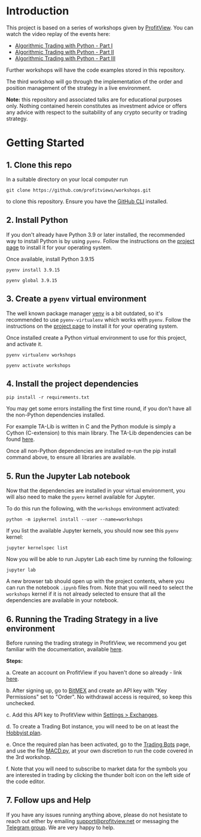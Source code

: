 # Introduction

This project is based on a series of workshops given by [ProfitView](https://profitview.net). You can watch the video replay of the events here:

- [Algorithmic Trading with Python - Part I](https://profitview.net/events/algorithmic-trading-with-python)
- [Algorithmic Trading with Python - Part II](https://profitview.net/events/algorithmic-trading-with-python-part-2)
- [Algorithmic Trading with Python - Part III](https://profitview.net/events/algorithmic-trading-with-python-part-3)

Further workshops will have the code examples stored in this repository.

The third workshop will go through the implementation of the order and position management of the strategy in a live environment.

**Note:** this repository and associated talks are for educational
purposes only. Nothing contained herein constitutes as investment
advice or offers any advice with respect to the suitability of any
crypto security or trading strategy.


# Getting Started

## 1. Clone this repo

In a suitable directory on your local computer run

```shell
git clone https://github.com/profitviews/workshops.git
```

to clone this repository. Ensure you have the [GitHub CLI](https://github.com/cli/cli) installed.

## 2. Install Python 

If you don't already have Python 3.9 or later installed, the recommended way to install Python is by using `pyenv`. Follow the instructions on the [project page](https://github.com/pyenv/pyenv) to install it for your operating system.

Once available, install Python 3.9.15

```shell
pyenv install 3.9.15

pyenv global 3.9.15
```

## 3. Create a `pyenv` virtual environment

The well known package manager [venv](https://docs.python.org/3/library/venv.html) is a bit outdated, so it's recommended to use 
`pyenv-virtualenv` which works with `pyenv`. Follow the instructions on the [project page](https://github.com/pyenv/pyenv-virtualenv) to install it for your operating system.

Once installed create a Python virtual environment to use for this project, and activate it.

```shell
pyenv virtualenv workshops

pyenv activate workshops
```

## 4. Install the project dependencies

```shell
pip install -r requirements.txt
```

You may get some errors installing the first time round, if you don't have all the non-Python dependencies installed. 

For example TA-Lib is written in C and the Python module is simply a Cython (C-extension) to this main library. The TA-Lib dependencies can be found [here](https://github.com/TA-Lib/ta-lib-python#dependencies).

Once all non-Python dependencies are installed re-run the pip install command above, to ensure all libraries are available.

## 5. Run the Jupyter Lab notebook

Now that the dependencies are installed in your virtual environment, you will also need to make the `pyenv` kernel available for Jupyter. 

To do this run the following, with the `workshops` environment activated:

```shell
python -m ipykernel install --user --name=workshops
```

If you list the available Jupyter kernels, you should now see this `pyenv` kernel:

```shell
jupyter kernelspec list 
```

Now you will be able to run Jupyter Lab each time by running the following: 

```shell
jupyter lab
```

A new browser tab should open up with the project contents, where you can run the notebook `.ipynb` files from. Note that you will need to select the `workshops` kernel if it is not already selected to ensure that all the dependencies are available in your notebook.

## 6. Running the Trading Strategy in a live environment

Before running the trading strategy in ProfitView, we recommend you get familiar with the documentation, available [here](https://profitview.net/docs/trading/).

**Steps:**

a. Create an account on ProfitView if you haven't done so already - link [here](https://profitview.net/register).

b. After signing up, go to [BitMEX](https://www.bitmex.com/) and create an API key with "Key Permissions" set to "Order". No withdrawal access is required, so keep this unchecked.

c. Add this API key to ProfitView within [Settings > Exchanges](https://profitview.net/app/settings/exchanges). 

d. To create a Trading Bot instance, you will need to be on at least the [Hobbyist plan](https://profitview.net/app/settings/plans).

e. Once the required plan has been activated, go to the [Trading Bots](https://profitview.net/trading/bots) page, and use the file [MACD.py](MACD.py), at your own discretion to run the code covered in the 3rd workshop.

f. Note that you will need to subscribe to market data for the symbols you are interested in trading by clicking the thunder bolt icon on the left side of the code editor.


## 7. Follow ups and Help

If you have any issues running anything above, please do not hesistate to reach out either by emailing support@profitview.net or messaging the [Telegram group](https://t.me/+7B-cYq4n8ds0ZmU0). We are very happy to help.